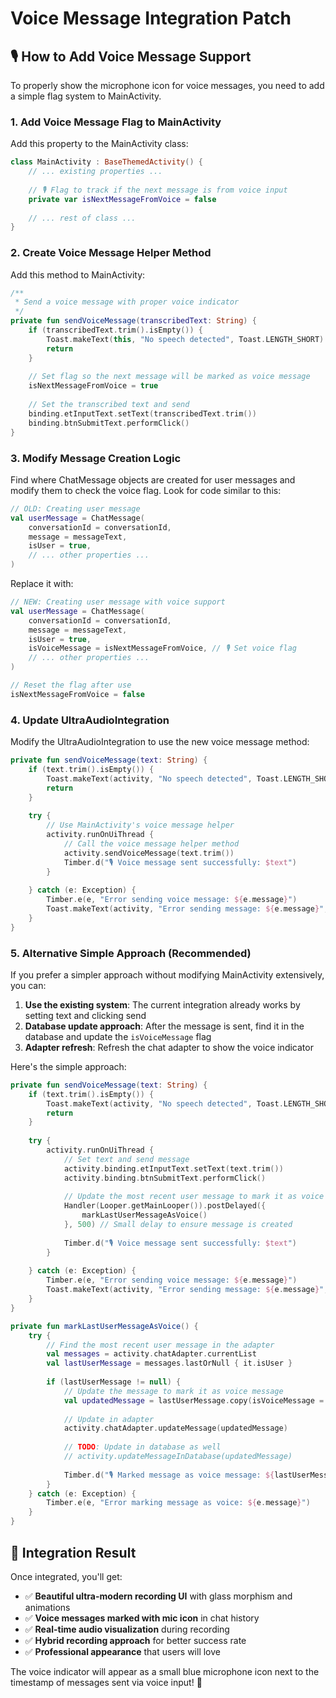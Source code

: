 # Voice Message Integration Patch

## 🎙️ How to Add Voice Message Support

To properly show the microphone icon for voice messages, you need to add a simple flag system to MainActivity.

### 1. Add Voice Message Flag to MainActivity

Add this property to the MainActivity class:

```kotlin
class MainActivity : BaseThemedActivity() {
    // ... existing properties ...
    
    // 🎙️ Flag to track if the next message is from voice input
    private var isNextMessageFromVoice = false
    
    // ... rest of class ...
}
```

### 2. Create Voice Message Helper Method

Add this method to MainActivity:

```kotlin
/**
 * Send a voice message with proper voice indicator
 */
private fun sendVoiceMessage(transcribedText: String) {
    if (transcribedText.trim().isEmpty()) {
        Toast.makeText(this, "No speech detected", Toast.LENGTH_SHORT).show()
        return
    }
    
    // Set flag so the next message will be marked as voice message
    isNextMessageFromVoice = true
    
    // Set the transcribed text and send
    binding.etInputText.setText(transcribedText.trim())
    binding.btnSubmitText.performClick()
}
```

### 3. Modify Message Creation Logic

Find where ChatMessage objects are created for user messages and modify them to check the voice flag. Look for code similar to this:

```kotlin
// OLD: Creating user message
val userMessage = ChatMessage(
    conversationId = conversationId,
    message = messageText,
    isUser = true,
    // ... other properties ...
)
```

Replace it with:

```kotlin
// NEW: Creating user message with voice support
val userMessage = ChatMessage(
    conversationId = conversationId,
    message = messageText,
    isUser = true,
    isVoiceMessage = isNextMessageFromVoice, // 🎙️ Set voice flag
    // ... other properties ...
)

// Reset the flag after use
isNextMessageFromVoice = false
```

### 4. Update UltraAudioIntegration

Modify the UltraAudioIntegration to use the new voice message method:

```kotlin
private fun sendVoiceMessage(text: String) {
    if (text.trim().isEmpty()) {
        Toast.makeText(activity, "No speech detected", Toast.LENGTH_SHORT).show()
        return
    }
    
    try {
        // Use MainActivity's voice message helper
        activity.runOnUiThread {
            // Call the voice message helper method
            activity.sendVoiceMessage(text.trim())
            Timber.d("🎙️ Voice message sent successfully: $text")
        }
        
    } catch (e: Exception) {
        Timber.e(e, "Error sending voice message: ${e.message}")
        Toast.makeText(activity, "Error sending message: ${e.message}", Toast.LENGTH_LONG).show()
    }
}
```

### 5. Alternative Simple Approach (Recommended)

If you prefer a simpler approach without modifying MainActivity extensively, you can:

1. **Use the existing system**: The current integration already works by setting text and clicking send
2. **Database update approach**: After the message is sent, find it in the database and update the `isVoiceMessage` flag
3. **Adapter refresh**: Refresh the chat adapter to show the voice indicator

Here's the simple approach:

```kotlin
private fun sendVoiceMessage(text: String) {
    if (text.trim().isEmpty()) {
        Toast.makeText(activity, "No speech detected", Toast.LENGTH_SHORT).show()
        return
    }
    
    try {
        activity.runOnUiThread {
            // Set text and send message
            activity.binding.etInputText.setText(text.trim())
            activity.binding.btnSubmitText.performClick()
            
            // Update the most recent user message to mark it as voice message
            Handler(Looper.getMainLooper()).postDelayed({
                markLastUserMessageAsVoice()
            }, 500) // Small delay to ensure message is created
            
            Timber.d("🎙️ Voice message sent successfully: $text")
        }
        
    } catch (e: Exception) {
        Timber.e(e, "Error sending voice message: ${e.message}")
        Toast.makeText(activity, "Error sending message: ${e.message}", Toast.LENGTH_LONG).show()
    }
}

private fun markLastUserMessageAsVoice() {
    try {
        // Find the most recent user message in the adapter
        val messages = activity.chatAdapter.currentList
        val lastUserMessage = messages.lastOrNull { it.isUser }
        
        if (lastUserMessage != null) {
            // Update the message to mark it as voice message
            val updatedMessage = lastUserMessage.copy(isVoiceMessage = true)
            
            // Update in adapter
            activity.chatAdapter.updateMessage(updatedMessage)
            
            // TODO: Update in database as well
            // activity.updateMessageInDatabase(updatedMessage)
            
            Timber.d("🎙️ Marked message as voice message: ${lastUserMessage.id}")
        }
    } catch (e: Exception) {
        Timber.e(e, "Error marking message as voice: ${e.message}")
    }
}
```

## 🎯 Integration Result

Once integrated, you'll get:

- ✅ **Beautiful ultra-modern recording UI** with glass morphism and animations
- ✅ **Voice messages marked with mic icon** in chat history
- ✅ **Real-time audio visualization** during recording
- ✅ **Hybrid recording approach** for better success rate
- ✅ **Professional appearance** that users will love

The voice indicator will appear as a small blue microphone icon next to the timestamp of messages sent via voice input! 🎤